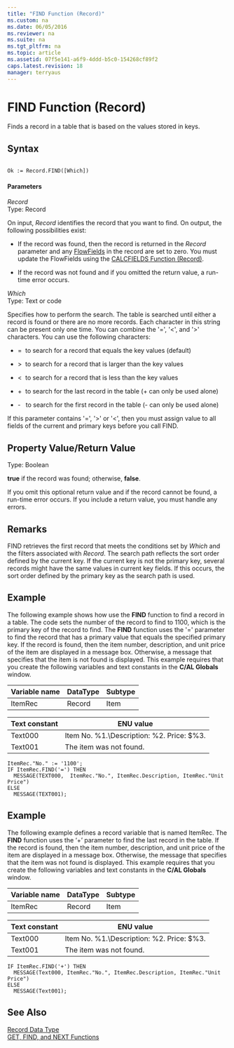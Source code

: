 ```yaml
---
title: "FIND Function (Record)"
ms.custom: na
ms.date: 06/05/2016
ms.reviewer: na
ms.suite: na
ms.tgt_pltfrm: na
ms.topic: article
ms.assetid: 07f5e141-a6f9-4ddd-b5c0-154268cf89f2
caps.latest.revision: 18
manager: terryaus
---
```

# FIND Function (Record)
Finds a record in a table that is based on the values stored in keys.  
  
## Syntax  
  
```  
  
Ok := Record.FIND([Which])  
```  
  
#### Parameters  
 *Record*  
 Type: Record  
  
 On input, *Record* identifies the record that you want to find. On output, the following possibilities exist:  
  
-   If the record was found, then the record is returned in the *Record* parameter and any [FlowFields](../dynamics-nav/FlowFields.md) in the record are set to zero. You must update the FlowFields using the [CALCFIELDS Function \(Record\)](../dynamics-nav/CALCFIELDS-Function--Record-.md).  
  
-   If the record was not found and if you omitted the return value, a run\-time error occurs.  
  
 *Which*  
 Type: Text or code  
  
 Specifies how to perform the search. The table is searched until either a record  is found or there are no more records. Each character in this string can be present only one time. You can combine the '\=', '\<', and '\>' characters. You can use the following characters:  
  
-   \=  to search for a record that equals the key values \(default\)  
  
-   \>  to search for a record that is larger than the key values  
  
-   \<  to search for a record that is less than the key values  
  
-   \+  to search for the last record in the table \(\+ can only be used alone\)  
  
-   \-   to search for the first record in the table \(\- can only be used alone\)  
  
 If this parameter contains '\=', '\>' or '\<', then you must assign value to all fields of the current and primary keys before you call FIND.  
  
## Property Value\/Return Value  
 Type: Boolean  
  
 **true** if the record was found; otherwise, **false**.  
  
 If you omit this optional return value and if the record cannot be found, a run\-time error occurs. If you include a return value, you must handle any errors.  
  
## Remarks  
 FIND retrieves the first record that meets the conditions set by *Which* and the filters associated with *Record*. The search path reflects the sort order defined by the current key. If the current key is not the primary key, several records might have the same values in current key fields. If this occurs, the sort order defined by the primary key as the search path is used.  
  
## Example  
 The following example shows how use the **FIND** function to find a record in a table. The code sets the number of the record to find to 1100, which is the primary key of the record to find. The **FIND** function uses the '\=' parameter to find the record that has a primary value that equals the specified primary key. If the record is found, then the item number, description, and unit price of the item are displayed in a message box. Otherwise, a message that specifies that the item is not found is displayed. This example requires that you create the following variables and text constants in the **C\/AL Globals** window.  
  
|Variable name|DataType|Subtype|  
|-------------------|--------------|-------------|  
|ItemRec|Record|Item|  
  
|Text constant|ENU value|  
|-------------------|---------------|  
|Text000|Item No. %1.\\Description:  %2.  Price:  $%3.|  
|Text001|The item was not found.|  
  
```  
ItemRec."No." := '1100';  
IF ItemRec.FIND('=') THEN  
  MESSAGE(TEXT000,  ItemRec."No.", ItemRec.Description, ItemRec."Unit Price")  
ELSE  
  MESSAGE(TEXT001);  
```  
  
## Example  
 The following example defines a record variable that is named ItemRec. The **FIND** function uses the ‘\+’ parameter to find the last record in the table. If the record is found, then the item number, description, and unit price of the item are displayed in a message box. Otherwise, the message that specifies that the item was not found is displayed. This example requires that you create the following variables and text constants in the **C\/AL Globals** window.  
  
|Variable name|DataType|Subtype|  
|-------------------|--------------|-------------|  
|ItemRec|Record|Item|  
  
|Text constant|ENU value|  
|-------------------|---------------|  
|Text000|Item No. %1.\\Description:  %2.  Price:  $%3.|  
|Text001|The item was not found.|  
  
```  
IF ItemRec.FIND('+') THEN  
  MESSAGE(Text000, ItemRec."No.", ItemRec.Description, ItemRec."Unit Price")  
ELSE  
  MESSAGE(Text001);  
```  
  
## See Also  
 [Record Data Type](../dynamics-nav/Record-Data-Type.md)   
 [GET, FIND, and NEXT Functions](../dynamics-nav/GET--FIND--and-NEXT-Functions.md)